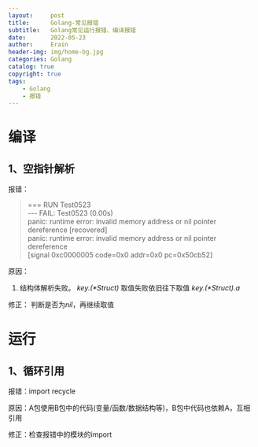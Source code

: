 ```yaml
---
layout:     post
title:      Golang-常见报错
subtitle:   Golang常见运行报错、编译报错
date:       2022-05-23
author:     Erain
header-img: img/home-bg.jpg
categories: Golang
catalog: true
copyright: true
tags:
    - Golang
    - 报错
---
```


# 编译
## 1、空指针解析
报错：
> === RUN   Test0523    
> --- FAIL: Test0523 (0.00s)    
> panic: runtime error: invalid memory address or nil   pointer dereference [recovered]     
> 	panic: runtime error: invalid memory address or nil pointer dereference      
> [signal 0xc0000005 code=0x0 addr=0x0 pc=0x50cb52]     

原因：
1. 结构体解析失败。 *key.(\*Struct)* 取值失败依旧往下取值 *key.(\*Struct).a*   

修正：
判断是否为*nil*，再继续取值

# 运行
## 1、循环引用
报错：import recycle

原因：A包使用B包中的代码(变量/函数/数据结构等)，B包中代码也依赖A，互相引用

修正：检查报错中的模块的import

